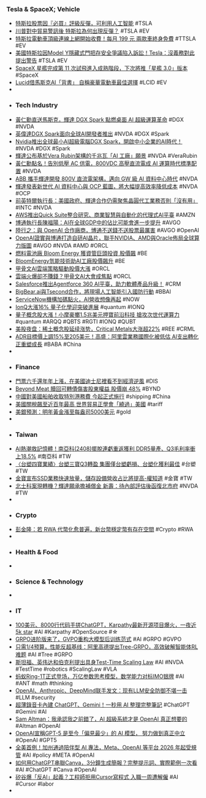 ### Tesla & SpaceX; Vehicle
- [特斯拉股票因『必買』評級反彈，可利用人工智能](https://news.futunn.com/hk/post/63217953/tesla-stock-bounces-back-on-must-own-call-it-can) #TSLA
- [川普對中貿易警訊後 特斯拉為何出現反彈？](https://news.cnyes.com/news/id/6189948) #TSLA #EV
- [特斯拉電動車頂級連線上網開始收費！每月 199 元 兩款車終身免費](https://auto.ltn.com.tw/news/29759/2) #TTSLA #EV
- [美國特斯拉因Model Y隱藏式門把存安全爭議陷入訴訟！Tesla：沒義務對此提出警告](https://cars.tvbs.com.tw/life/283126) #TSLA #EV
- [SpaceX 星艦完成第 11 次試飛進入成熟階段，下次將推「星艦 3.0」版本](https://technews.tw/2025/10/14/spacex-starship-flight-11-starbase-facility/) #SpaceX
- [Lucid借馬斯克AI「背書」 自稱豪華電動車最佳選擇](https://www.technice.com.tw/technology/autosystem/195210/) #LCID #EV
-
- ### Tech Industry
- [黃仁勳直送馬斯克，輝達 DGX Spark 點燃桌面 AI 超級運算革命](https://technews.tw/2025/10/14/elon-musk-gets-just-launched-nvidia-dgx-spark/) #DGX #NVDA
- [英偉達DGX Spark面向全球AI開發者推出](https://news.futunn.com/hk/post/63218645/nvidia-dgx-spark-arrives-for-world-s-ai-developers) #NVDA #DGX #Spark
- [Nvidia推出全球最小AI超級電腦DGX Spark，開啟中小企業的AI時代！](https://www.forecastock.tw/article/cmoneyairesearcher-269ee1d7-a889-11f0-93a1-d00a218a8219) #NVDA #DGX #Spark
- [輝達公布基於Vera Rubin架構的千兆瓦「AI 工廠」願景](https://news.cnyes.com/news/id/6190126) #NVDA #VeraRubin
- [黃仁勳點名！告別低壓 AC 供電，800VDC 高壓直流電成 AI 運算時代標準配置](https://news.cnyes.com/news/id/6190549) #NVDA
- [ABB 攜手輝達開發 800V 直流電架構，邁向 GW 級 AI 資料中心時代](https://technews.tw/2025/10/14/abb-nv-800v/) #NVDA
- [輝達發表新世代 AI 資料中心與 OCP 藍圖，將大幅提高效率降低成本](https://technews.tw/2025/10/14/nvidia-unveils-next-generation-ai-data-center-and-ocp-blueprint/) #NVDA #OCP
- [前英特爾執行長：美國政府、輝達合作仍需聚焦晶圓代工業務否則「沒有用」](https://news.cnyes.com/news/id/6190015) #INTC #NVDA
- [AWS推出Quick Suite整合研究、商業智慧與自動化的代理式AI平臺](https://www.ithome.com.tw/news/171639) #AMZN
- [博通執行長陳福陽：AI在全球GDP中的佔比可能會進一步提升](https://news.cnyes.com/news/id/6190018) #AVGO
- [陸行之：與 OpenAI 合作廠商，博通不送錢不送股票最厲害](https://finance.technews.tw/2025/10/14/broadcom-is-the-most-impressive-openai-partner-offering-neither-cash-nor-stock/) #AVGO #OpenAI
- [OpenAI證實與博通打造自研AI晶片，聯手NVIDIA、AMD與Oracle佈局全球算力版圖](https://tw.news.yahoo.com/openai-confirms-partnership-with-broadcom-to-develop-its-own-ai-chip-joining-forces-with-nvidia-amd-and-oracle-to-establish-a-global-computing-power-presence-210922701.html) #AVGO #NVDA #AMD #ORCL
- [燃料電池廠 Bloom Energy 獲資管巨頭投資 股價飆](https://technews.tw/2025/10/14/brookfield-and-bloom-energy-announce-5-billion-strategic-ai-infrastructure-partnership/) #BE
- [BloomEnergy氫能技術助AI工廠股價飆升](https://www.forecastock.tw/article/cmoneyairesearcher-7a18f489-a882-11f0-b466-c2585572f4d0) #BE
- [甲骨文AI雲端策略驅動股價大漲](https://www.forecastock.tw/article/cmoneyairesearcher-1a842447-a882-11f0-af2c-41d37006ab94) #ORCL
- [雲端火爆卻不賺錢？甲骨文AI大會成焦點](https://news.cnyes.com/news/id/6189818) #ORCL
- [Salesforce推出Agentforce 360 AI平臺，助力軟體產品升級！](https://www.forecastock.tw/article/cmoneyairesearcher-34e97e6e-a831-11f0-8a6d-d457b151e39a) #CRM
- [BigBear.ai與Tsecond合作，將現場人工智能引入國防行動](https://news.futunn.com/hk/post/63206621/bigbearai-partners-with-tsecond-to-bring-on-site-ai-to) #BBAI
- [ServiceNow機構加碼點火，AI營收想像再起](https://www.forecastock.tw/article/cmoneyairesearcher-3afd662a-a882-11f0-916e-e78f73f8fd00) #NOW
- [IonQ大漲16% 量子化學迎突破進展](https://news.cnyes.com/news/id/6189962) #quantum #IONQ
- [量子概念股大漲！小摩豪擲1.5兆美元押寶前沿科技 搶攻次世代運算力](https://news.cnyes.com/news/id/6189981) #quantum #ARQQ #QBTS #RGTI #IONQ #QUBT
- [美股夜盘：稀土概念股延续涨势，Critical Metals大涨超22%](https://news.futunn.com/flash/19487061/us-stock-after-hours-trading-rare-earth-concept-stocks-continue) #REE #CRML
- [ADR目標價上調15%至205美元！高盛：阿里雲業務國際化被低估 AI支出轉化正重塑成長](https://news.cnyes.com/news/id/6190135) #BABA #China
-
- ### Finance
- [門票六千還年年上漲，在美國迪士尼裡看不到經濟逆風](https://finance.technews.tw/2025/10/14/disneyland-park-crowed-as-no-recession/) #DIS
- [Beyond Meat 贖回可轉債傷害股東權益 股價崩 48%](https://finance.technews.tw/2025/10/14/beyond-meat-slumps-as-shareholders-agonize-over-debt-exchange-offer/) #BYND
- [中國對美國船舶收取特別港務費 今起正式施行](https://news.cnyes.com/news/id/6190008) #shipping #China
- [美國關稅飆至近百年最高 世界貿易正學會「繞過」美國](https://news.cnyes.com/news/id/6190014) #tariff
- [美銀預測：明年黃金漲至每盎司5000美元](https://news.cnyes.com/news/id/6189946) #gold
-
- ### Taiwan
- [AI熱潮救記憶體！南亞科(2408)擺脫連虧重返獲利 DDR5量產、Q3毛利率衝上18.5%](https://uanalyze.com.tw/articles/2654534952) #南亞科 #TW
- [〈台塑四寶業績〉台塑三寶Q3轉盈 集團僅台塑虧損、台塑化獲利最佳](https://news.cnyes.com/news/id/6189268) #台塑 #TW
- [金寶宣布SSD業務快速放量，儲存設備營收占比將提高-權知道](https://cmnews.com.tw/article/newsyoudeservetoknow-88a65ea5-a7c3-11f0-b542-61476682490d) #金寶 #TW
- [北士科案現轉機？輝達願承擔補償金 新壽：待內部評估後函復北市府](https://news.cnyes.com/news/id/6189876) #NVDA #TW
-
- ### Crypto
- [彭金隆：若 RWA 代幣化愈普遍，新台幣穩定幣有存在空間](https://finance.technews.tw/2025/10/13/rwa-tokenization-more-common-create-space-for-ntd-stablecoins/) #Crypto #RWA
-
- ### Health & Food
-
- ### Science & Technology
-
- ### IT
- [100美元、8000行代码手搓ChatGPT，Karpathy最新开源项目爆火，一夜近5k star](https://www.jiqizhixin.com/articles/2025-10-14-4) #AI #Karpathy #OpenSource #☆
- [GRPO进阶版来了，GVPO重构大模型后训练范式](https://www.jiqizhixin.com/articles/2025-10-14-3) #AI #GRPO #GVPO
- [只需1/4预算，性能反超基线：阿里高德提出Tree-GRPO，高效破解智能体RL难题](https://www.jiqizhixin.com/articles/2025-10-14) #AI #Tree #GRPO
- [斯坦福、英伟达和伯克利提出具身Test-Time Scaling Law](https://www.jiqizhixin.com/articles/2025-10-14-9) #AI #NVDA #TestTime #robotics #ScalingLaw #VLA
- [蚂蚁Ring-1T正式登场，万亿参数思考模型，数学能力对标IMO银牌](https://www.jiqizhixin.com/articles/2025-10-14-11) #AI #ANT #math #thinking
- [OpenAI、Anthropic、DeepMind联手发文：现有LLM安全防御不堪一击](https://www.jiqizhixin.com/articles/2025-10-14-10) #LLM #security
- [超薄錄音卡內建 ChatGPT、Gemini！一秒用 AI 整理完整筆記](https://3c.ltn.com.tw/news/63571) #ChatGPT #Gemini #AI
- [Sam Altman：我承認我之前錯了，AI 超級系統才是 OpenAI 真正想要的](https://hao.cnyes.com/post/200191) #Altman #OpenAI
- [OpenAI宣稱GPT-5 是至今「偏見最少」的 AI 模型， 努力做到真正中立](https://www.techbang.com/posts/125873-openai-gpt5-least-biased-ai-model) #OpenAI #GPT5
- [全美首例！加州通過陪伴型 AI 專法，Meta、OpenAI 等平台 2026 年起受規管](https://technews.tw/2025/10/14/new-law-demands-ai-chatbots-play-nice-or-face-legal-action/) #AI #policy #META #OpenAI
- [如何用ChatGPT串聯Canva，3分鐘生成簡報？完整提示詞、實際範例一次看](https://www.bnext.com.tw/article/84741/chatgpt-canva-ai-presentation-tutorial) #AI #ChatGPT #Canva #OpenAI
- [矽谷爆「反AI」起義？工程師拒用Cursor寫程式 入職一周遭解僱](https://news.cnyes.com/news/id/6190249) #AI #Cursor #labor
-